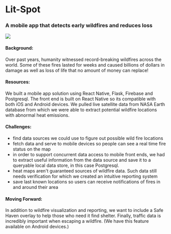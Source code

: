 # Lit-Spot 
### A mobile app that detects early wildfires and reduces loss
<img src="https://images-2018.spaceappschallenge.org/team-photos/o8w6ZAk1ZH95SnxIJaQ_T44a-vg=/10830/width-800/">

#### Background: 
Over past years, humanity witnessed record-breaking wildfires across the world. Some of these fires lasted for weeks and caused billions of dollars in damage as well as loss of life that no amount of money can replace!
#### Resources:
We built a mobile app solution using React Native, Flask, Firebase and Postgresql. The front end is built on React Native so its compatible with both iOS and Android devices. We pulled live satellite data from NASA Earth database from which we were able to extract potential wildfire locations with abnormal heat emissions.
#### Challenges:
- find data sources we could use to figure out possible wild fire locations
- fetch data and serve to mobile devices so people can see a real time fire status on the map
- in order to support concurrent data access to mobile front ends, we had to extract useful information from the data source and save it to a queryable local data store, in this case Postgresql.
- heat maps aren't guaranteed sources of wildfire data. Such data still needs verification for which we created an intuitive reporting system
- save last known locations so users can receive notifications of fires in and around their area
#### Moving Forward:
In addition to wildfire visualization and reporting, we want to include a Safe Haven overlay to help those who need it find shelter. Finally, traffic data is incredibly important when escaping a wildfire. (We have this feature available on Android devices.)
